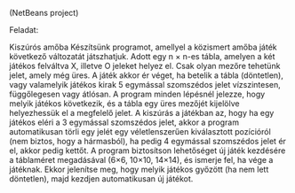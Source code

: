(NetBeans project)

Feladat:

Kiszúrós amőba
Készítsünk programot, amellyel a közismert amőba játék következő változatát játszhatjuk. Adott egy n × n-es tábla, amelyen a két játékos felváltva X, illetve O jeleket helyez el. Csak olyan mezőre tehetünk jelet, amely még üres. A játék akkor ér véget, ha betelik a tábla (döntetlen), vagy valamelyik játékos kirak 5 egymással szomszédos jelet vízszintesen, függőlegesen vagy átlósan. A program minden lépésnél jelezze, hogy melyik játékos következik, és a tábla egy üres mezőjét kijelölve helyezhessük el a megfelelő jelet. A kiszúrás a játékban az, hogy ha egy játékos eléri a 3 egymással szomszédos jelet, akkor a program automatikusan törli egy jelét egy véletlenszerűen kiválasztott pozícióról (nem biztos, hogy a hármasból), ha pedig 4 egymással szomszédos jelet ér el, akkor pedig kettőt. A program biztosítson lehetőséget új játék kezdésére a táblaméret megadásával (6×6, 10×10, 14×14), és ismerje fel, ha vége a játéknak. Ekkor jelenítse meg, hogy melyik játékos győzött (ha nem lett döntetlen), majd kezdjen automatikusan új játékot.
